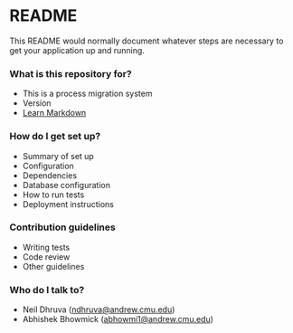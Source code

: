 # README #

This README would normally document whatever steps are necessary to get your application up and running.

### What is this repository for? ###

* This is a process migration system
* Version
* [Learn Markdown](https://bitbucket.org/tutorials/markdowndemo)

### How do I get set up? ###

* Summary of set up
* Configuration
* Dependencies
* Database configuration
* How to run tests
* Deployment instructions

### Contribution guidelines ###

* Writing tests
* Code review
* Other guidelines

### Who do I talk to? ###

* Neil Dhruva (ndhruva@andrew.cmu.edu)
* Abhishek Bhowmick (abhowmi1@andrew.cmu.edu)